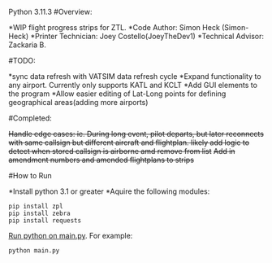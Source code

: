 Python 3.11.3
#Overview:

  *WIP flight progress strips for ZTL.
  *Code Author: Simon Heck (Simon-Heck)
  *Printer Technician: Joey Costello(JoeyTheDev1)
  *Technical Advisor: Zackaria B.

#TODO:

  *sync data refresh with VATSIM data refresh cycle
  *Expand functionality to any airport. Currently only supports KATL and KCLT
  *Add GUI elements to the program
  *Allow easier editing of Lat-Long points for defining geographical areas(adding more airports)

#Completed:

~~Handle edge cases: ie. During long event, pilot departs, but later reconnects with same callsign but different aircraft and flightplan. likely add logic to detect when stored callsign is airborne amd remove from list~~
~~Add in amendment numbers and amended flightplans to strips~~

#How to Run

  *Install python 3.1 or greater
  *Aquire the following modules:

```
pip install zpl
pip install zebra
pip install requests
```
[Run python on main.py](src/main.py). For example:
```
python main.py
```
  
